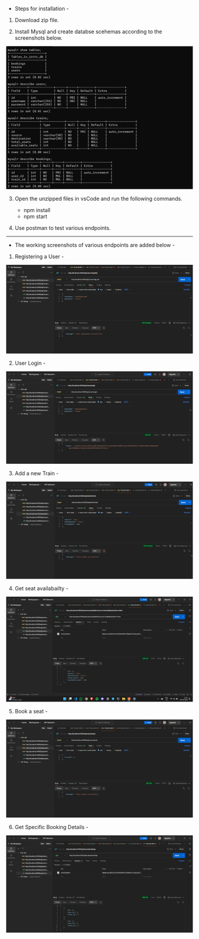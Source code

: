 * Steps for installation - 

1. Download zip file.

2. Install Mysql and create databse scehemas according to the screenshots below. 

![image alt](https://github.com/hardik-in/irctc_api/blob/e9c346f641592a2da58abe8feeefd2bbb6051a40/assets/DBSchema.png)

3. Open the unzipped files in vsCode and run the following commands. 

    - npm install
    - npm start

4. Use postman to test various endpoints. 

--------------------------------------------------------------------------------------------------------------

* The working screenshots of various endpoints are added below -

1. Registering a User - 

![image alt](https://github.com/hardik-in/irctc_api/blob/e9c346f641592a2da58abe8feeefd2bbb6051a40/assets/Usercreation.png)

2. User Login - 

![image alt](https://github.com/hardik-in/irctc_api/blob/e9c346f641592a2da58abe8feeefd2bbb6051a40/assets/UserLogin.png)

3. Add a new Train - 

![image alt](https://github.com/hardik-in/irctc_api/blob/e9c346f641592a2da58abe8feeefd2bbb6051a40/assets/AddingTrains.png)

4. Get seat availabailty - 

![image alt](https://github.com/hardik-in/irctc_api/blob/e9c346f641592a2da58abe8feeefd2bbb6051a40/assets/TrainStatus.png)

5. Book a seat - 

![image alt](https://github.com/hardik-in/irctc_api/blob/e9c346f641592a2da58abe8feeefd2bbb6051a40/assets/Booking.png)

6. Get Specific Booking Details - 

![image alt](https://github.com/hardik-in/irctc_api/blob/e9c346f641592a2da58abe8feeefd2bbb6051a40/assets/Admin.png)
